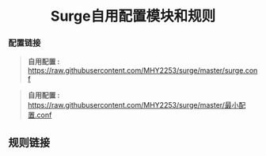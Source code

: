 <h1 align="center">Surge自用配置模块和规则</h1>

### 配置链接

> **自用配置 :** https://raw.githubusercontent.com/MHY2253/surge/master/surge.conf <br>

> **自用配置 :** https://raw.githubusercontent.com/MHY2253/surge/master/最小配置.conf <br>

## 规则链接

